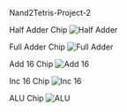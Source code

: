 Nand2Tetris-Project-2

Half Adder Chip
![Half Adder](https://github.com/AaryanPanda/nand2tetris-Project-2/assets/139621379/74b9038e-d7a2-4f25-a1f5-9ceea0c957d8)

Full Adder Chip
![Full Adder](https://github.com/AaryanPanda/nand2tetris-Project-2/assets/139621379/ab57a3a8-163d-44fd-a79c-cd3e300bbcd1)

Add 16 Chip
![Add 16](https://github.com/AaryanPanda/nand2tetris-Project-2/assets/139621379/122542f3-ac2b-41fb-9d9a-ce5550b6f35d)

Inc 16 Chip
![Inc 16](https://github.com/AaryanPanda/nand2tetris-Project-2/assets/139621379/fcf2bda2-35b8-408f-8ab6-51d9982fb1b9)

ALU Chip
![ALU](https://github.com/AaryanPanda/nand2tetris-Project-2/assets/139621379/99e038d5-5fcb-4dc4-a869-6b8ca5ea24d6)
